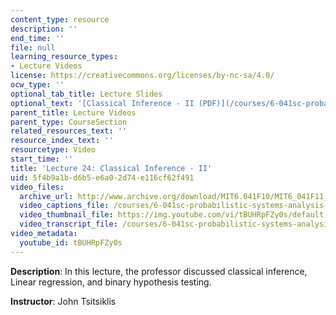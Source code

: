 ```yaml
---
content_type: resource
description: ''
end_time: ''
file: null
learning_resource_types:
- Lecture Videos
license: https://creativecommons.org/licenses/by-nc-sa/4.0/
ocw_type: ''
optional_tab_title: Lecture Slides
optional_text: '[Classical Inference - II (PDF)](/courses/6-041sc-probabilistic-systems-analysis-and-applied-probability-fall-2013/resources/mit6_041scf13_l24)'
parent_title: Lecture Videos
parent_type: CourseSection
related_resources_text: ''
resource_index_text: ''
resourcetype: Video
start_time: ''
title: 'Lecture 24: Classical Inference - II'
uid: 5f4b9a1b-d6b5-e6a0-2d74-e116cf62f491
video_files:
  archive_url: http://www.archive.org/download/MIT6.041F10/MIT6_041F11_lec24_300k.mp4
  video_captions_file: /courses/6-041sc-probabilistic-systems-analysis-and-applied-probability-fall-2013/tBUHRpFZy0s_captions.webvtt
  video_thumbnail_file: https://img.youtube.com/vi/tBUHRpFZy0s/default.jpg
  video_transcript_file: /courses/6-041sc-probabilistic-systems-analysis-and-applied-probability-fall-2013/tBUHRpFZy0s_transcript.pdf
video_metadata:
  youtube_id: tBUHRpFZy0s
---
```


**Description**: In this lecture, the professor discussed classical inference, Linear regression, and binary hypothesis testing.

**Instructor**: John Tsitsiklis

